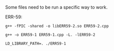 Some files need to be run a specific way to work.

ERR-59:

    g++ -fPIC -shared -o libERR59-2.so ERR59-2.cpp
    
    g++ -o ERR59-1 ERR59-1.cpp -L. -lERR59-2
    
    LD_LIBRARY_PATH=. ./ERR59-1
